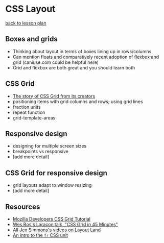 # CSS Layout

[back to lesson plan](lesson.md)

## Boxes and grids

- Thinking about layout in terms of boxes lining up in rows/columns
- Can mention floats and comparatively recent adoption of flexbox and grid (caniuse.com could be helpful here)
- Grid and flexbox are both great and you should learn both

## CSS Grid

- [The story of CSS Grid from its creators](https://alistapart.com/article/the-story-of-css-grid-from-its-creators/)
- positioning items with grid columns and rows; using grid lines
- fraction units
- repeat function
- grid-template-areas

## Responsive design

- designing for multiple screen sizes
- breakpoints vs responsive
- [add more detail]

## CSS Grid for responsive design

- grid layouts adapt to window resizing
- [add more detail]

## Resources

- [Mozilla Developers CSS Grid Tutorial](https://mozilladevelopers.github.io/playground/css-grid/)
- [Wes Bos's Laracon talk, "CSS Grid in 45 Minutes"](https://youtu.be/DCZdCKjnBCs)
- [All Jen Simmons's videos on Layout Land](https://www.youtube.com/channel/UC7TizprGknbDalbHplROtag/videos)
- [An intro to the `fr` CSS unit](https://css-tricks.com/introduction-fr-css-unit/)
